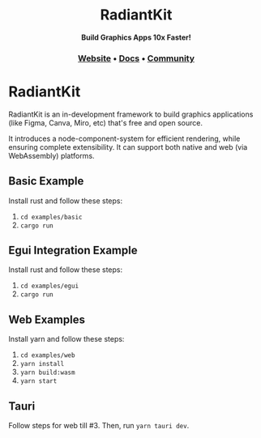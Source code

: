 <h1 align="center">
  RadiantKit
</h1>

<p align="center">
    <b>Build Graphics Apps 10x Faster!</b> <br />
</p>

<h3 align="center">
  <a href="https://www.radiantkit.xyz/">Website</a> &bull;
  <a href="http://docs.radiantkit.xyz/">Docs</a> &bull;
  <a href="https://join.slack.com/t/radiant-canvas/shared_invite/zt-25isowtr6-jg3wHcQjRuLxyeT_fELO9Q">Community</a>
</h3>

# RadiantKit

RadiantKit is an in-development framework to build graphics applications (like Figma, Canva, Miro, etc) that's free and open source. 

It introduces a node-component-system for efficient rendering, while ensuring complete extensibility. It can support both native and web (via WebAssembly) platforms.

## Basic Example

Install rust and follow these steps:
1. `cd examples/basic`
2. `cargo run`

## Egui Integration Example

Install rust and follow these steps:
1. `cd examples/egui`
2. `cargo run`

## Web Examples

Install yarn and follow these steps:
1. `cd examples/web`
2. `yarn install`
3. `yarn build:wasm`
4. `yarn start`

## Tauri

Follow steps for web till #3. Then, run `yarn tauri dev`.
